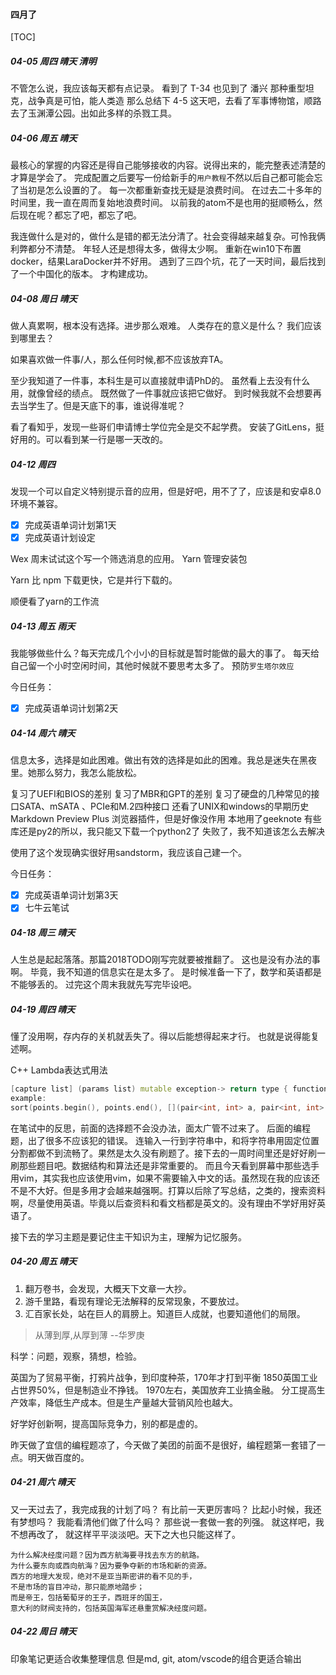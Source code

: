 #### 四月了

[TOC]

##### 04-05 周四 晴天 清明

不管怎么说，我应该每天都有点记录。
看到了 T-34 也见到了 潘兴 那种重型坦克，战争真是可怕，能人类造
那么总结下 4-5 这天吧，去看了军事博物馆，顺路去了玉渊潭公园。出如此多样的杀戮工具。

##### 04-06 周五 晴天

最核心的掌握的内容还是得自己能够接收的内容。说得出来的，能完整表述清楚的才算是学会了。
完成配置之后要写一份给新手的`用户教程`不然以后自己都可能会忘了当初是怎么设置的了。
每一次都重新查找无疑是浪费时间。
在过去二十多年的时间里，我一直在周而复始地浪费时间。
以前我的atom不是也用的挺顺畅么，然后现在呢？都忘了吧，都忘了吧。

我连做什么是对的，做什么是错的都无法分清了。社会变得越来越复杂。可怜我俩利弊都分不清楚。
年轻人还是想得太多，做得太少啊。
重新在win10下布置docker，结果LaraDocker并不好用。
遇到了三四个坑，花了一天时间，最后找到了一个中国化的版本。
才构建成功。

##### 04-08 周日 晴天

做人真累啊，根本没有选择。进步那么艰难。
人类存在的意义是什么？
我们应该到哪里去？

如果喜欢做一件事/人，那么任何时候,都不应该放弃TA。

至少我知道了一件事，本科生是可以直接就申请PhD的。
虽然看上去没有什么用，就像曾经的绩点。
既然做了一件事就应该把它做好。
到时候我就不会想要再去当学生了。但是天底下的事，谁说得准呢？

看了看知乎，发现一些哥们申请博士学位完全是交不起学费。
安装了GitLens，挺好用的。可以看到某一行是哪一天改的。

##### 04-12 周四

发现一个可以自定义特别提示音的应用，但是好吧，用不了了，应该是和安卓8.0环境不兼容。

- [x] 完成英语单词计划第1天
- [x] 完成英语计划设定

Wex 周末试试这个写一个筛选消息的应用。
Yarn 管理安装包

Yarn 比 npm 下载更快，它是并行下载的。

顺便看了yarn的工作流

##### 04-13 周五 雨天

我能够做些什么？每天完成几个小小的目标就是暂时能做的最大的事了。
每天给自己留一个小时空闲时间，其他时候就不要思考太多了。
预防`罗生塔尔效应`

今日任务：

- [x] 完成英语单词计划第2天

##### 04-14 周六 晴天

信息太多，选择是如此困难。做出有效的选择是如此的困难。我总是迷失在黑夜里。她那么努力，我怎么能放松。

复习了UEFI和BIOS的差别
复习了MBR和GPT的差别
复习了硬盘的几种常见的接口SATA、mSATA 、PCIe和M.2四种接口
还看了UNIX和windows的早期历史
Markdown Preview Plus 浏览器插件，但是好像没作用
本地用了geeknote
有些库还是py2的所以，我只能又下载一个python2了
失败了，我不知道该怎么去解决

使用了这个发现确实很好用sandstorm，我应该自己建一个。

今日任务：

- [x] 完成英语单词计划第3天
- [x] 七牛云笔试

##### 04-18 周三 晴天

人生总是起起落落。那篇2018TODO刚写完就要被推翻了。
这也是没有办法的事啊。
毕竟，我不知道的信息实在是太多了。
是时候准备一下了，数学和英语都是不能够丢的。
过完这个周末我就先写完毕设吧。

##### 04-19 周四 晴天

懂了没用啊，存内存的关机就丢失了。得以后能想得起来才行。
也就是说得能复述啊。

C++ Lambda表达式用法
```c++
[capture list] (params list) mutable exception-> return type { function body }
example:
sort(points.begin(), points.end(), [](pair<int, int> a, pair<int, int> b) -> bool {return a.second < b.second;});
```

在笔试中的反思，前面的选择题不会没办法，面太广管不过来了。
后面的编程题，出了很多不应该犯的错误。
连输入一行到字符串中，和将字符串用固定位置分割都做不到流畅了。果然是太久没有刷题了。接下去的一周时间里还是好好刷一刷那些题目吧。数据结构和算法还是非常重要的。
而且今天看到屏幕中那些选手用vim，其实我也应该使用vim，如果不需要输入中文的话。虽然现在我的应该还不是不大好。但是多用才会越来越强啊。打算以后除了写总结，之类的，搜索资料啊，尽量使用英语。毕竟以后查资料和看文档都是英文的。没有理由不学好用好英语了。

接下去的学习主题是要记住主干知识为主，理解为记忆服务。

##### 04-20 周五 晴天

1. 翻万卷书，会发现，大概天下文章一大抄。
2. 游千里路，看现有理论无法解释的反常现象，不要放过。
3. 汇百家长处，站在巨人的肩膀上。知道巨人成就，也要知道他们的局限。
> 从薄到厚,从厚到薄 --华罗庚

科学：问题，观察，猜想，检验。

英国为了贸易平衡，打鸦片战争，到印度种茶，170年才打到平衡
1850英国工业占世界50%，但是制造业不挣钱。
1970左右，美国放弃工业搞金融。
分工提高生产效率，降低生产成本。但是生产量越大营销风险也越大。

好学好创新啊，提高国际竞争力，别的都是虚的。

昨天做了宜信的编程题凉了，今天做了美团的前面不是很好，编程题第一套错了一点。明天做百度的。

##### 04-21 周六 晴天

又一天过去了，我完成我的计划了吗？
有比前一天更厉害吗？
比起小时候，我还有梦想吗？
我能看清他们做了什么吗？
那些说一套做一套的列强。
就这样吧，我不想再改了，
就这样平平淡淡吧。天下之大也只能这样了。

```TXT
为什么解决经度问题？因为西方航海要寻找去东方的航路。
为什么要东向或西向航海？因为要争夺新的市场和新的资源。
西方的地理大发现，绝对不是亚当斯密讲的看不见的手，
不是市场的盲目冲动，那只能原地踏步；
而是帝王，包括葡萄牙的王子，西班牙的国王，
意大利的财阀支持的，包括英国海军还悬重赏解决经度问题。
```

##### 04-22 周日 晴天
印象笔记更适合收集整理信息
但是md, git, atom/vscode的组合更适合输出